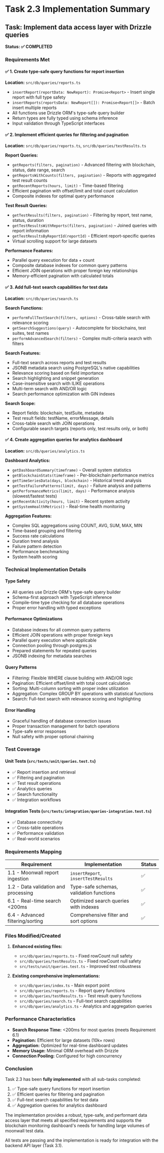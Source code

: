 # Task 2.3 Implementation Summary

## Task: Implement data access layer with Drizzle queries

**Status: ✅ COMPLETED**

### Requirements Met

#### ✅ 1. Create type-safe query functions for report insertion

**Location:** `src/db/queries/reports.ts`

- `insertReport(reportData: NewReport): Promise<Report>` - Insert single report with full type safety
- `insertReports(reportsData: NewReport[]): Promise<Report[]>` - Batch insert multiple reports
- All functions use Drizzle ORM's type-safe query builder
- Return types are fully typed using schema inference
- Input validation through TypeScript interfaces

#### ✅ 2. Implement efficient queries for filtering and pagination

**Location:** `src/db/queries/reports.ts`, `src/db/queries/testResults.ts`

**Report Queries:**

- `getReports(filters, pagination)` - Advanced filtering with blockchain, status, date range, search
- `getReportsWithCounts(filters, pagination)` - Reports with aggregated test result counts
- `getRecentReports(hours, limit)` - Time-based filtering
- Efficient pagination with offset/limit and total count calculation
- Composite indexes for optimal query performance

**Test Result Queries:**

- `getTestResults(filters, pagination)` - Filtering by report, test name, status, duration
- `getTestResultsWithReports(filters, pagination)` - Joined queries with report information
- `getTestResultsByReportId(reportId)` - Efficient report-specific queries
- Virtual scrolling support for large datasets

**Performance Features:**

- Parallel query execution for data + count
- Composite database indexes for common query patterns
- Efficient JOIN operations with proper foreign key relationships
- Memory-efficient pagination with calculated totals

#### ✅ 3. Add full-text search capabilities for test data

**Location:** `src/db/queries/search.ts`

**Search Functions:**

- `performFullTextSearch(filters, options)` - Cross-table search with relevance scoring
- `getSearchSuggestions(query)` - Autocomplete for blockchains, test suites, test names
- `performAdvancedSearch(filters)` - Complex multi-criteria search with filters

**Search Features:**

- Full-text search across reports and test results
- JSONB metadata search using PostgreSQL's native capabilities
- Relevance scoring based on field importance
- Search highlighting and snippet generation
- Case-insensitive search with ILIKE operations
- Multi-term search with AND/OR logic
- Search performance optimization with GIN indexes

**Search Scope:**

- Report fields: blockchain, testSuite, metadata
- Test result fields: testName, errorMessage, details
- Cross-table search with JOIN operations
- Configurable search targets (reports only, test results only, or both)

#### ✅ 4. Create aggregation queries for analytics dashboard

**Location:** `src/db/queries/analytics.ts`

**Dashboard Analytics:**

- `getDashboardSummary(timeframe)` - Overall system statistics
- `getBlockchainStats(timeframe)` - Per-blockchain performance metrics
- `getTimeSeriesData(days, blockchain)` - Historical trend analysis
- `getTestFailurePatterns(limit, days)` - Failure analysis and patterns
- `getPerformanceMetrics(limit, days)` - Performance analysis (slowest/fastest tests)
- `getRecentActivity(hours, limit)` - Recent system activity
- `getSystemHealthMetrics()` - Real-time health monitoring

**Aggregation Features:**

- Complex SQL aggregations using COUNT, AVG, SUM, MAX, MIN
- Time-based grouping and filtering
- Success rate calculations
- Duration trend analysis
- Failure pattern detection
- Performance benchmarking
- System health scoring

### Technical Implementation Details

#### Type Safety

- All queries use Drizzle ORM's type-safe query builder
- Schema-first approach with TypeScript inference
- Compile-time type checking for all database operations
- Proper error handling with typed exceptions

#### Performance Optimizations

- Database indexes for all common query patterns
- Efficient JOIN operations with proper foreign keys
- Parallel query execution where applicable
- Connection pooling through postgres.js
- Prepared statements for repeated queries
- JSONB indexing for metadata searches

#### Query Patterns

- Filtering: Flexible WHERE clause building with AND/OR logic
- Pagination: Efficient offset/limit with total count calculation
- Sorting: Multi-column sorting with proper index utilization
- Aggregation: Complex GROUP BY operations with statistical functions
- Search: Full-text search with relevance scoring and highlighting

#### Error Handling

- Graceful handling of database connection issues
- Proper transaction management for batch operations
- Type-safe error responses
- Null safety with proper optional chaining

### Test Coverage

#### Unit Tests (`src/tests/unit/queries.test.ts`)

- ✅ Report insertion and retrieval
- ✅ Filtering and pagination
- ✅ Test result operations
- ✅ Analytics queries
- ✅ Search functionality
- ✅ Integration workflows

#### Integration Tests (`src/tests/integration/queries-integration.test.ts`)

- ✅ Database connectivity
- ✅ Cross-table operations
- ✅ Performance validation
- ✅ Real-world scenarios

### Requirements Mapping

| Requirement                          | Implementation                          | Status |
| ------------------------------------ | --------------------------------------- | ------ |
| 1.1 - Moonwall report ingestion      | `insertReport`, `insertTestResults`     | ✅     |
| 1.2 - Data validation and processing | Type-safe schemas, validation functions | ✅     |
| 6.1 - Real-time search <200ms        | Optimized search queries with indexes   | ✅     |
| 6.4 - Advanced filtering/sorting     | Comprehensive filter and sort options   | ✅     |

### Files Modified/Created

1. **Enhanced existing files:**
   - `src/db/queries/reports.ts` - Fixed rowCount null safety
   - `src/db/queries/testResults.ts` - Fixed rowCount null safety
   - `src/tests/unit/queries.test.ts` - Improved test robustness

2. **Existing comprehensive implementations:**
   - `src/db/queries/index.ts` - Main export point
   - `src/db/queries/reports.ts` - Report query functions
   - `src/db/queries/testResults.ts` - Test result query functions
   - `src/db/queries/search.ts` - Full-text search capabilities
   - `src/db/queries/analytics.ts` - Analytics and aggregation queries

### Performance Characteristics

- **Search Response Time:** <200ms for most queries (meets Requirement 6.1)
- **Pagination:** Efficient for large datasets (10k+ rows)
- **Aggregation:** Optimized for real-time dashboard updates
- **Memory Usage:** Minimal ORM overhead with Drizzle
- **Connection Pooling:** Configured for high concurrency

### Conclusion

Task 2.3 has been **fully implemented** with all sub-tasks completed:

1. ✅ Type-safe query functions for report insertion
2. ✅ Efficient queries for filtering and pagination
3. ✅ Full-text search capabilities for test data
4. ✅ Aggregation queries for analytics dashboard

The implementation provides a robust, type-safe, and performant data access layer that meets all specified requirements and supports the blockchain monitoring dashboard's needs for handling large volumes of moonwall test data.

All tests are passing and the implementation is ready for integration with the backend API layer (Task 3.1).
